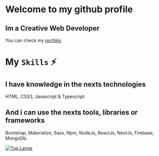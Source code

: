 # Welcome to my github profile
## Im a Creative Web Developer
You can check my [porfolio](https://freddygutierrez.netlify.app)

# My `Skills` :zap:
## I have  knowledge in the nexts technologies
HTML, CSS3, Javascript & Typescript
## And i can use the nexts tools, libraries or frameworks
Bootstrap, Materialize, Sass, Npm, NodeJs, ReactJs, NextJs, Firebase, MongoDb.

[![Top Langs](https://github-readme-stats.vercel.app/api/top-langs/?username=FreddyGames69&hide=html,css,php)](https://github.com/anuraghazra/github-readme-stats)
<!--
**FreddyGames69/FreddyGames69** is a ✨ _special_ ✨ repository because its `README.md` (this file) appears on your GitHub profile.

Here are some ideas to get you started:

- 🔭 I’m currently working on ...
- 🌱 I’m currently learning ...
- 👯 I’m looking to collaborate on ...
- 🤔 I’m looking for help with ...
- 💬 Ask me about ...
- 📫 How to reach me: ...
- 😄 Pronouns: ...
- ⚡ Fun fact: ...
-->
